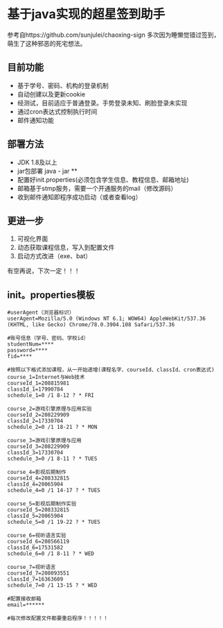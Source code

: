 # 基于java实现的超星签到助手
参考自https://github.com/sunjulei/chaoxing-sign
多次因为睡懒觉错过签到，萌生了这种邪恶的死宅想法。
## 目前功能
* 基于学号、密码、机构的登录机制
* 自动创建以及更新cookie
* 经测试，目前适应于普通登录。手势登录未知、刷脸登录未实现
* 通过cron表达式控制执行时间
* 邮件通知功能
## 部署方法
* JDK 1.8及以上
* jar包部署 java - jar **
* 配置好init.properties(必须包含学生信息、教程信息、邮箱地址)
* 邮箱基于stmp服务，需要一个开通服务的mail（修改源码）
* 收到邮件通知即程序成功启动（或者查看log）

## 更进一步
1. 可视化界面
2. 动态获取课程信息，写入到配置文件
3. 启动方式改进（exe、bat）

有空再说，下次一定！！！

## init。properties模板
```properties
#userAgent（浏览器标识）
userAgent=Mozilla/5.0 (Windows NT 6.1; WOW64) AppleWebKit/537.36 (KHTML, like Gecko) Chrome/78.0.3904.108 Safari/537.36

#账号信息（学号、密码、学校id）
studentNum=****
password=****
fid=****

#按照以下格式添加课程，从一开始递增(课程名字、courseId、classId、cron表达式)
course_1=Internet与Web技术
courseId_1=208815981
classId_1=17990784
schedule_1=0 /1 8-12 ? * FRI

course_2=游戏引擎原理与应用实验
courseId_2=208229909
classId_2=17330704
schedule_2=0 /1 18-21 ? * MON

course_3=游戏引擎原理与应用
courseId_3=208229909
classId_3=17330704
schedule_3=0 /1 8-11 ? * TUES

course_4=影视后期制作
courseId_4=208332815
classId_4=20065904
schedule_4=0 /1 14-17 ? * TUES

course_5=影视后期制作实验
courseId_5=208332815
classId_5=20065904
schedule_5=0 /1 19-22 ? * TUES

course_6=视听语言实验
courseId_6=208566119
classId_6=17531582
schedule_6=0 /1 8-11 ? * WED

course_7=视听语言
courseId_7=208093551
classId_7=16363609
schedule_7=0 /1 13-15 ? * WED

#配置接收邮箱
email=******

#每次修改配置文件都要重启程序！！！！！

```



